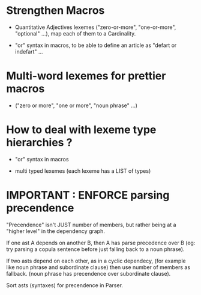 # Strengthen Macros

* Quantitative Adjectives lexemes ("zero-or-more", "one-or-more", "optional" ...), map each of them to a Cardinality.

* "or" syntax in macros, to be able to define an article as "defart or indefart" ...

# Multi-word lexemes for prettier macros 

* ("zero or more", "one or more", "noun phrase" ...)

# How to deal with lexeme type hierarchies ?

* "or" syntax in macros

* multi typed lexemes (each lexeme has a LIST of types)


# IMPORTANT : ENFORCE parsing precendence

"Precendence" isn't JUST number of members, but rather being at a "higher level" in the dependency graph.

If one ast A depends on another B, then A has parse precedence over B (eg: try parsing a copula sentence before just falling back to a noun phrase).

If two asts depend on each other, as in a cyclic dependecy, (for example like noun phrase and subordinate clause) then use number of members as fallback. (noun phrase has precendence over subordinate clause).

Sort asts (syntaxes) for precendence in Parser.